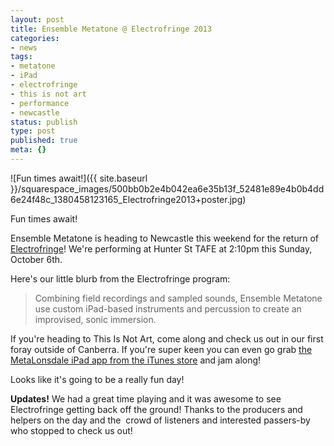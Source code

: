 ```yaml
---
layout: post
title: Ensemble Metatone @ Electrofringe 2013
categories:
- news
tags:
- metatone
- iPad
- electrofringe
- this is not art
- performance
- newcastle
status: publish
type: post
published: true
meta: {}
---
```


![Fun times await!]({{ site.baseurl }}/squarespace_images/500bb0b2e4b042ea6e35b13f_52481e89e4b0b4dd6e24f48c_1380458123165_Electrofringe2013+poster.jpg) 

Fun times await! 

Ensemble Metatone is heading to Newcastle this weekend for the return of [Electrofringe](http://electrofringe.net)! We're performing at Hunter St TAFE at 2:10pm this Sunday, October 6th.

Here's our little blurb from the Electrofringe program:

>Combining field recordings and sampled sounds, Ensemble Metatone use custom iPad-based instruments and percussion to create an improvised, sonic immersion.

If you're heading to This Is Not Art, come along and check us out in our first foray outside of Canberra. If you're super keen you can even go grab [the MetaLonsdale iPad app from the iTunes store](https://itunes.apple.com/us/app/metalonsdale/id694075948?mt=8) and jam along!

Looks like it's going to be a really fun day!

**Updates!** We had a great time playing and it was awesome to see Electrofringe getting back off the ground! Thanks to the producers and helpers on the day and the  crowd of listeners and interested passers-by who stopped to check us out!
